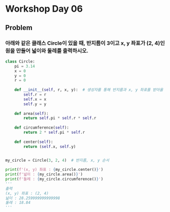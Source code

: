 # Workshop Day 06

## Problem

### 아래와 같은 클래스 Circle이 있을 때, 반지름이 3이고 x, y 좌표가 (2, 4)인 원을 만들어 넓이와 둘레를 출력하시오.
```python
class Circle:
    pi = 3.14
    x = 0
    y = 0
    r = 0
    
    def __init__(self, r, x, y):  # 생성자를 통해 반지름과 x, y 좌표를 받아올 수 있습니다.
        self.r = r
        self.x = x
        self.y = y
        
    def area(self):
        return self.pi * self.r * self.r
    
    def circumference(self):
        return 2 * self.pi * self.r
    
    def center(self):
        return (self.x, self.y)
    
```

```python
my_circle = Circle(3, 2, 4)  # 반지름, x, y 순서

print(f'(x, y) 좌표 : {my_circle.center()}')
print(f'넓이 : {my_circle.area()}')
print(f'둘레 : {my_circle.circumference()}')
'''
출력
(x, y) 좌표 : (2, 4)
넓이 : 28.259999999999998
둘레 : 18.84
'''
```

